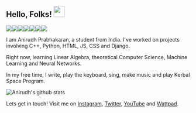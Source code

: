 ## Hello, Folks! <img src="https://raw.githubusercontent.com/MartinHeinz/MartinHeinz/master/wave.gif" width="30px">

<img src='https://img.shields.io/badge/OS-Windows-blue?logo=windows&style=flat-square'><img src='https://img.shields.io/badge/OS-Ubuntu-blue?logo=ubuntu&style=flat-square'><img src='https://img.shields.io/badge/Code-Python-blue?logo=python&style=flat-square'><img src='https://img.shields.io/badge/Editor-Visual_Studio_Code-blue?logo=visual+studio+code&style=flat-square'><img src="https://img.shields.io/badge/Tools-Django-blue?logo=django&style=flat-square"><img src="https://img.shields.io/badge/Code-HTML-blue?logo=html5&style=flat-square"><img src="https://img.shields.io/badge/Code-CSS-blue?logo=css3&style=flat-square"><img scr="https://img.shields.io/badge/Code-JS-blue?logo=javascript&style=flat-square">


I am Anirudh Prabhakaran, a student from India. I've worked on projects involving C++, Python, HTML, JS, CSS and Django.

Right now, learning Linear Algebra, theoretical Computer Science, Machine Learning and Neural Networks.

In my free time, I write, play the keyboard, sing, make music and play Kerbal Space Program.

![Anirudh's github stats](https://github-readme-stats.vercel.app/api?username=ani-coder-hacker&count_private=true&show_icons=true&theme=tokyonight)

Lets get in touch! Visit me on [Instagram](https://www.instagram.com/anirudhprabhakaran), [Twitter](https://twitter.com/anirudhthebear), [YouTube](https://www.youtube.com/channel/UCCbH3ofq1Mmshyh7SadqKWw) and [Wattpad](https://www.wattpad.com/user/anirudhprabhakaran).